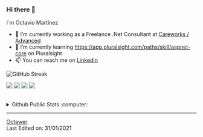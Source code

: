 ### Hi there 👋

I´m Octavio Martínez

- 🔭 I’m currently working as a Freelance .Net Consultant at <a href="https://www.careworks.co.uk/">Careworks / Advanced</a>
- 🌱 I’m currently learning https://app.pluralsight.com/paths/skill/aspnet-core on Pluralsight
- 📫 You can reach me on <a href="https://www.linkedin.com/in/octavio-mart%C3%ADnez-garc%C3%ADa-8134b5a7/">LinkedIn</a> 


![GitHub Streak](https://github-readme-streak-stats.herokuapp.com/?user=Octawer)

![](https://img.shields.io/badge/C_Sharp-informational?style=flat&logo=c&logoColor=white&color=6aa6f8)
![](https://img.shields.io/badge/Xamarin-informational?style=flat&logo=python&logoColor=white&color=6aa6f8)
![](https://img.shields.io/badge/Java-informational?style=flat&logo=ruby&logoColor=white&color=6aa6f8)
![](https://img.shields.io/badge/JavaScript-informational?style=flat&logo=javascript&logoColor=white&color=6aa6f8)


<br>
<details>
  <summary>Github Public Stats :computer:</summary>
<a href="https://github.com/Octawer?tab=repositories">
  <img align="center" src="https://github-readme-stats.vercel.app/api/top-langs/?username=Octawer&hide=scheme&count_private=true&title_color=EC5061&text_color=FBDCDF&icon_color=E89F9A&bg_color=0D1117" />
</a>
<a href="https://github.com/Octawer?tab=repositories">
  <img align="center" src="https://github-readme-stats.vercel.app/api?username=Octawer&show_icons=true&line_height=33&count_private=true&title_color=EC5061&text_color=FBDCDF&icon_color=E89F9A&bg_color=0D1117" alt="Octawer's GitHub Stats" />
</a>

![Profile Views](https://komarev.com/ghpvc/?username=Octawer)
  ----
</details>

------
[Octawer](https://github.com/Octawer) <br>
Last Edited on: 31/01/2021

<!--
**Octawer/Octawer** is a ✨ _special_ ✨ repository because its `README.md` (this file) appears on your GitHub profile.

Here are some ideas to get you started:

- 🔭 I’m currently working on ...
- 🌱 I’m currently learning ...
- 👯 I’m looking to collaborate on ...
- 🤔 I’m looking for help with ...
- 💬 Ask me about ...
- 📫 How to reach me: ...
- 😄 Pronouns: ...
- ⚡ Fun fact: ...
-->
